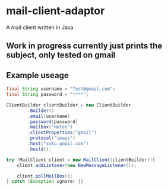 # mail-client-adaptor
A mail client written in Java

## Work in progress currently just prints the subject, only tested on gmail

## Example useage

```java
final String username = "Test@gmail.com";
final String password = "****";

ClientBuilder clientBuilder = new ClientBuilder
        .Builder()
        .email(username)
        .password(password)
        .mailbox("Notes")
        .clientProperties("gmail")
        .protocol("imaps")
        .host("smtp.gmail.com")
        .build();

try (MailClient client = new MailClient(clientBuilder)){
    client.addListener(new NewMessageListener());

    client.pollMailBox();
} catch (Exception ignore) {}

```

